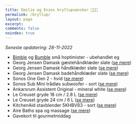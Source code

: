 ```yaml
---
title: Emilie og Enzos bryllupsønsker 👰👶🤵
permalink: /bryllup/
layout: page
excerpt: 
comments: false
noindex: true
---
```


*Seneste opdatering: 28-11-2022*

- [Bimble](https://www.hoptimist.com/dk/produkter/kollektioner/klassiske/hoptimist-bimble-hoptimist-27549.html?dwvar_27549_color=Raw_oak) og [Bumble]() små hoptimister - ubehandlet eg 
- Georg Jensen Damask gæstehåndklæder slate ([se mere](https://www.damask.dk/gaestehaandklaeder-slate-/))
- Georg Jensen Damask håndklæder slate ([se mere](https://www.damask.dk/haandklaeder-slate/))
- Georg Jensen Damask badehåndklæder slate ([se mere](https://www.damask.dk/badehaandklaeder-slate-/))
- Sonos One Gen 2 - hvid ([se mere](https://www.elgiganten.dk/product/tv-lyd-smart-home/hojtalere-hi-fi/hojttalere/sonos-one-gen-2-hojttaler-hvid/22152))
- Sonos Sub Mini trådløs subwoofer - sort ([se mere](https://www.elgiganten.dk/product/tv-lyd-smart-home/hojtalere-hi-fi/subwoofer/sonos-sub-mini-tradlos-subwoofer-sort/521270))
- Ankarsrum Assistent Original - mineral white ([se mere](https://www.ankarsrum.com/dk/product/assistent-original-mineral-white-mw/))
- Le Creuset gryde 18 cm / 2.8 L ([se mere](https://www.lecreuset.dk/da_DK/p/gryde-m%2Fglaslag-toughened-non-stick/TN51102.html?dwvar_TN51102_color=black&dwvar_TN51102_size=18cm-l2-8))
- Le Creuset gryde 24 cm / 6 L ([se mere](https://www.lecreuset.dk/da_DK/p/gryde-m%2Fglaslag-toughened-non-stick/TN51102.html?dwvar_TN51102_color=black&dwvar_TN51102_size=24cm-l6))
- KitchenAid stavblender 5KHBV83 - sort ([se mere](https://www.proshop.dk/Blender/KitchenAid-Stavblender-5KHBV83EOB-180-W/3018005))
- Aire Baths spa og massage ([se mere](https://beaire.com/landing/priority-black-friday/?me=dk&ln=da))
- Gavekort til gourmetmiddag
